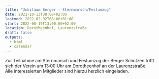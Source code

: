 ```yaml
---
title: "Jubiläum Berger - Sternmarsch/Festumzug"
date: 2021-10-13T08:00+02:00
lastmod: 2022-02-02T08:00+01:00
start: 2022-06-19T13:00:00+02:00
location: Dorotheenhof, Laurenzstraße
draft: false
outputs:
  - html
  - calendar
---
```

Zur Teilnahme am Sternmarsch und Festumzug der Berger Schützen 
trifft sich der Verein um 13:00 Uhr am Dorotheenhof an der Laurenzstraße.  
Alle interessierten Mitglieder sind hierzu herzlich eingeladen.
